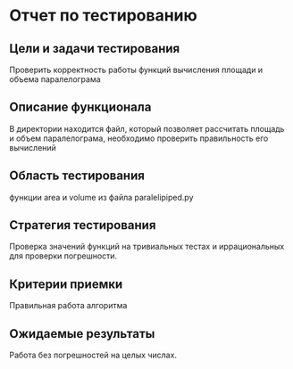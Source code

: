 # Отчет по тестированию 

## Цели и задачи тестирования

Проверить корректность работы функций вычисления площади и объема паралелограма

## Описание функционала
В директории находится файл, который позволяет рассчитать площадь и объем паралелограма, необходимо проверить правильность его вычислений

## Область тестирования

функции area и volume из файла paralelipiped.py

## Стратегия тестирования
Проверка значений функций на тривиальных тестах и иррациональных для проверки погрешности.


## Критерии приемки
Правильная работа алгоритма

## Ожидаемые результаты

Работа без погрешностей на целых числах.

